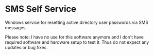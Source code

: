 # SMS Self Service
Windows service for resetting active directory user passwords via SMS messages.

Please note: I have no use for this software anymore and I don't have required software and hardware setup to test it. Thus do not expect any updates or bug fixes.